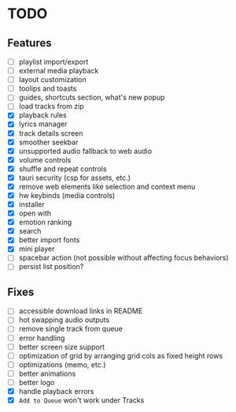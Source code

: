 # TODO

## Features

- [ ] playlist import/export
- [ ] external media playback
- [ ] layout customization
- [ ] toolips and toasts
- [ ] guides, shortcuts section, what's new popup
- [ ] load tracks from zip
- [x] playback rules
- [x] lyrics manager
- [x] track details screen
- [x] smoother seekbar
- [x] unsupported audio fallback to web audio
- [x] volume controls
- [x] shuffle and repeat controls
- [x] tauri security (csp for assets, etc.)
- [x] remove web elements like selection and context menu
- [x] hw keybinds (media controls)
- [x] installer
- [x] open with
- [x] emotion ranking
- [x] search
- [x] better import fonts
- [x] mini player
- [ ] spacebar action (not possible without affecting focus behaviors)
- [ ] persist list position?

## Fixes

- [ ] accessible download links in README
- [ ] hot swapping audio outputs
- [ ] remove single track from queue
- [ ] error handling
- [ ] better screen size support
- [ ] optimization of grid by arranging grid cols as fixed height rows
- [ ] optimizations (memo, etc.)
- [ ] better animations
- [ ] better logo
- [x] handle playback errors
- [x] `Add to Queue` won't work under Tracks
